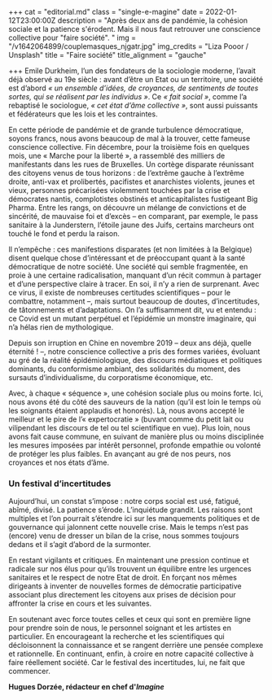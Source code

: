 +++
cat = "editorial.md"
class = "single-e-magine"
date = 2022-01-12T23:00:00Z
description = "Après deux ans de pandémie, la cohésion sociale et la patience s'érodent. Mais il nous faut retrouver une conscience collective pour \"faire société\". "
img = "/v1642064899/couplemasques_njgatr.jpg"
img_credits = "Liza Pooor / Unsplash"
title = "Faire société"
title_alignment = "gauche"

+++
Emile Durkheim, l’un des fondateurs de la sociologie moderne, l’avait déjà observé au 19e siècle : avant d’être un Etat ou un territoire, une société est d’abord _« un ensemble d’idées, de croyances, de sentiments de toutes sortes, qui se réalisent par les individus »_. Ce _« fait social »_, comme l’a rebaptisé le sociologue, _« cet état d’âme collective »_, sont aussi puissants et fédérateurs que les lois et les contraintes.

En cette période de pandémie et de grande turbulence démocratique, soyons francs, nous avons beaucoup de mal à la trouver, cette fameuse conscience collective. Fin décembre, pour la troisième fois en quelques mois, une « Marche pour la liberté », a rassemblé des milliers de manifestants dans les rues de Bruxelles. Un cortège disparate réunissant des citoyens venus de tous horizons : de l’extrême gauche à l’extrême droite, anti-vax et prolibertés, pacifistes et anarchistes violents, jeunes et vieux, personnes précarisées violemment touchées par la crise et démocrates nantis, complotistes obstinés et anticapitalistes fustigeant Big Pharma. Entre les rangs, on découvre un mélange de convictions et de sincérité, de mauvaise foi et d’excès – en comparant, par exemple, le pass sanitaire à la Junderstern, l’étoile jaune des Juifs, certains marcheurs ont touché le fond et perdu la raison.

Il n’empêche : ces manifestions disparates (et non limitées à la Belgique) disent quelque chose d’intéressant et de préoccupant quant à la santé démocratique de notre société. Une société qui semble fragmentée, en proie à une certaine radicalisation, manquant d’un récit commun à partager et d’une perspective claire à tracer. En soi, il n’y a rien de surprenant. Avec ce virus, il existe de nombreuses certitudes scientifiques – pour le combattre, notamment –, mais surtout beaucoup de doutes, d’incertitudes, de tâtonnements et d’adaptations. On l’a suffisamment dit, vu et entendu : ce Covid est un mutant perpétuel et l’épidémie un monstre imaginaire, qui n’a hélas rien de mythologique.

Depuis son irruption en Chine en novembre 2019 – deux ans déjà, quelle éternité ! –, notre conscience collective a pris des formes variées, évoluant au gré de la réalité épidémiologique, des discours médiatiques et politiques dominants, du conformisme ambiant, des solidarités du moment, des sursauts d’individualisme, du corporatisme économique, etc.

Avec, à chaque « séquence », une cohésion sociale plus ou moins forte. Ici, nous avons été du côté des sauveurs de la nation (qu’il est loin le temps où les soignants étaient applaudis et honorés). Là, nous avons accepté le meilleur et le pire de l’« expertocratie » (buvant comme du petit lait ou vilipendant les discours de tel ou tel scientifique en vue). Plus loin, nous avons fait cause commune, en suivant de manière plus ou moins disciplinée les mesures imposées par intérêt personnel, profonde empathie ou volonté de protéger les plus faibles. En avançant au gré de nos peurs, nos croyances et nos états d’âme.

### Un festival d’incertitudes

Aujourd’hui, un constat s’impose : notre corps social est usé, fatigué, abîmé, divisé. La patience s’érode. L’inquiétude grandit. Les raisons sont multiples et l’on pourrait s’étendre ici sur les manquements politiques et de gouvernance qui jalonnent cette nouvelle crise. Mais le temps n’est pas (encore) venu de dresser un bilan de la crise, nous sommes toujours dedans et il s’agit d’abord de la surmonter.

En restant vigilants et critiques. En maintenant une pression continue et radicale sur nos élus pour qu’ils trouvent un équilibre entre les urgences sanitaires et le respect de notre Etat de droit. En forçant nos mêmes dirigeants à inventer de nouvelles formes de démocratie participative associant plus directement les citoyens aux prises de décision pour affronter la crise en cours et les suivantes.

En soutenant avec force toutes celles et ceux qui sont en première ligne pour prendre soin de nous, le personnel soignant et les artistes en particulier. En encourageant la recherche et les scientifiques qui décloisonnent la connaissance et se rangent derrière une pensée complexe et rationnelle. En continuant, enfin, à croire en notre capacité collective à faire réellement société. Car le festival des incertitudes, lui, ne fait que commencer.

**Hugues Dorzée, rédacteur en chef d'_Imagine_**
